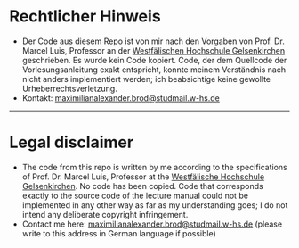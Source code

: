 # Rechtlicher Hinweis
* Der Code aus diesem Repo ist von mir nach den Vorgaben von Prof. Dr. Marcel Luis, Professor an der [Westfälischen Hochschule Gelsenkirchen](https://w-hs.de) geschrieben. Es wurde kein Code kopiert. Code, der dem Quellcode der Vorlesungsanleitung exakt entspricht, konnte meinem Verständnis nach nicht anders implementiert werden; ich beabsichtige keine gewollte Urheberrechtsverletzung.
* Kontakt: maximilianalexander.brod@studmail.w-hs.de
---
# Legal disclaimer
* The code from this repo is written by me according to the specifications of Prof. Dr. Marcel Luis, Professor at the [Westfälische Hochschule Gelsenkirchen](https://w-hs.de). No code has been copied. Code that corresponds exactly to the source code of the lecture manual could not be implemented in any other way as far as my understanding goes; I do not intend any deliberate copyright infringement.
* Contact me here: maximilianalexander.brod@studmail.w-hs.de (please write to this address in German language if possible)
